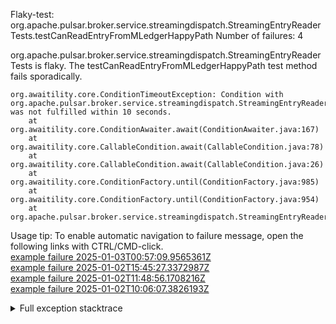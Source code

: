         
Flaky-test: org.apache.pulsar.broker.service.streamingdispatch.StreamingEntryReaderTests.testCanReadEntryFromMLedgerHappyPath
Number of failures: 4

org.apache.pulsar.broker.service.streamingdispatch.StreamingEntryReaderTests is flaky. The testCanReadEntryFromMLedgerHappyPath test method fails sporadically.

```
org.awaitility.core.ConditionTimeoutException: Condition with org.apache.pulsar.broker.service.streamingdispatch.StreamingEntryReaderTests was not fulfilled within 10 seconds.
	at org.awaitility.core.ConditionAwaiter.await(ConditionAwaiter.java:167)
	at org.awaitility.core.CallableCondition.await(CallableCondition.java:78)
	at org.awaitility.core.CallableCondition.await(CallableCondition.java:26)
	at org.awaitility.core.ConditionFactory.until(ConditionFactory.java:985)
	at org.awaitility.core.ConditionFactory.until(ConditionFactory.java:954)
	at org.apache.pulsar.broker.service.streamingdispatch.StreamingEntryReaderTests.testCanReadEntryFromMLedgerHappyPath(StreamingEntryReaderTests.java:135)
```

Usage tip: To enable automatic navigation to failure message, open the following links with CTRL/CMD-click.  
[example failure 2025-01-03T00:57:09.9565361Z](https://github.com/apache/pulsar/actions/runs/12580383908/job/35092745657#step:8:2093)  
[example failure 2025-01-02T15:45:27.3372987Z](https://github.com/apache/pulsar/actions/runs/12580383908/job/35074447249#step:8:2083)  
[example failure 2025-01-02T11:48:56.1708216Z](https://github.com/apache/pulsar/actions/runs/12580383908/job/35065749184#step:8:2093)  
[example failure 2025-01-02T10:06:07.3826193Z](https://github.com/apache/pulsar/actions/runs/12580383908/job/35062198288#step:8:2079)  


<details>
<summary>Full exception stacktrace</summary>
<code><pre>
org.awaitility.core.ConditionTimeoutException: Condition with org.apache.pulsar.broker.service.streamingdispatch.StreamingEntryReaderTests was not fulfilled within 10 seconds.
	at org.awaitility.core.ConditionAwaiter.await(ConditionAwaiter.java:167)
	at org.awaitility.core.CallableCondition.await(CallableCondition.java:78)
	at org.awaitility.core.CallableCondition.await(CallableCondition.java:26)
	at org.awaitility.core.ConditionFactory.until(ConditionFactory.java:985)
	at org.awaitility.core.ConditionFactory.until(ConditionFactory.java:954)
	at org.apache.pulsar.broker.service.streamingdispatch.StreamingEntryReaderTests.testCanReadEntryFromMLedgerHappyPath(StreamingEntryReaderTests.java:135)
	at java.base/jdk.internal.reflect.NativeMethodAccessorImpl.invoke0(Native Method)
	at java.base/jdk.internal.reflect.NativeMethodAccessorImpl.invoke(NativeMethodAccessorImpl.java:77)
	at java.base/jdk.internal.reflect.DelegatingMethodAccessorImpl.invoke(DelegatingMethodAccessorImpl.java:43)
	at java.base/java.lang.reflect.Method.invoke(Method.java:569)
	at org.testng.internal.invokers.MethodInvocationHelper.invokeMethod(MethodInvocationHelper.java:139)
	at org.testng.internal.invokers.InvokeMethodRunnable.runOne(InvokeMethodRunnable.java:47)
	at org.testng.internal.invokers.InvokeMethodRunnable.call(InvokeMethodRunnable.java:76)
	at org.testng.internal.invokers.InvokeMethodRunnable.call(InvokeMethodRunnable.java:11)
	at java.base/java.util.concurrent.FutureTask.run(FutureTask.java:264)
	at java.base/java.util.concurrent.ThreadPoolExecutor.runWorker(ThreadPoolExecutor.java:1136)
	at java.base/java.util.concurrent.ThreadPoolExecutor$Worker.run(ThreadPoolExecutor.java:635)
	at java.base/java.lang.Thread.run(Thread.java:840)

</pre></code>
</details>

